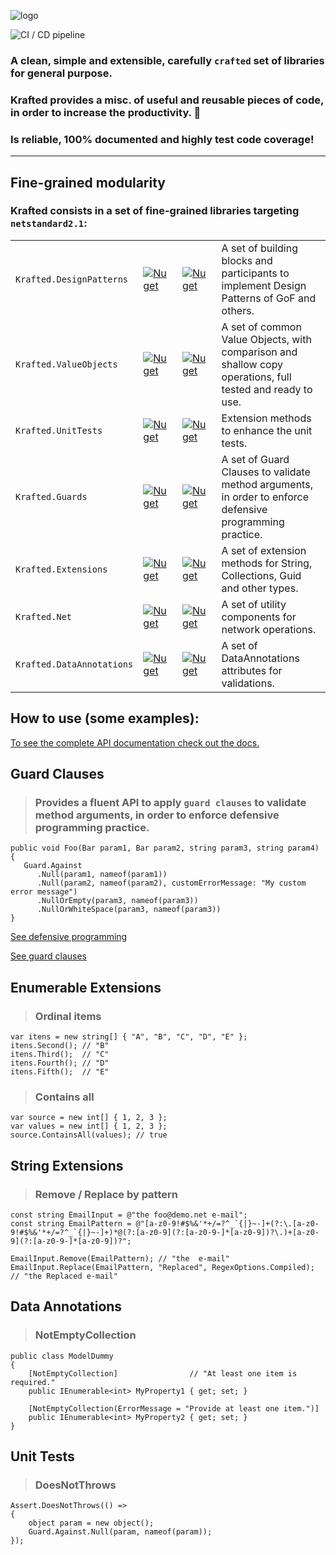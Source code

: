 ![logo](docs/logo.png)

![CI / CD pipeline](https://github.com/maiconheck/krafted/workflows/CI%20/%20CD%20pipeline/badge.svg)

### A clean, simple and extensible, carefully `crafted` set of libraries for general purpose.
### Krafted provides a misc. of useful and reusable pieces of code, in order to increase the productivity. 🚀
### Is reliable, 100% documented and highly test code coverage!
---

## Fine-grained modularity

### Krafted consists in a set of fine-grained libraries targeting `netstandard2.1`:

|               |            |        |           |
| ------------- | ------------| -------- | -------- |
| `Krafted.DesignPatterns`        | [![Nuget](https://img.shields.io/nuget/v/Krafted.DesignPatterns.svg)](https://www.nuget.org/packages/Krafted.DesignPatterns/)   | [![Nuget](https://img.shields.io/nuget/dt/Krafted.DesignPatterns)](https://www.nuget.org/packages/Krafted.DesignPatterns/)   | A set of building blocks and participants to implement Design Patterns of GoF and others.                 |
| `Krafted.ValueObjects`          | [![Nuget](https://img.shields.io/nuget/v/Krafted.ValueObjects)](https://www.nuget.org/packages/Krafted.ValueObjects/)       | [![Nuget](https://img.shields.io/nuget/dt/Krafted.ValueObjects)](https://www.nuget.org/packages/Krafted.ValueObjects/)       | A set of common Value Objects, with comparison and shallow copy operations, full tested and ready to use. |
| `Krafted.UnitTests`             | [![Nuget](https://img.shields.io/nuget/v/Krafted.UnitTests)](https://www.nuget.org/packages/Krafted.UnitTests/)             | [![Nuget](https://img.shields.io/nuget/dt/Krafted.UnitTests)](https://www.nuget.org/packages/Krafted.UnitTests/)             | Extension methods to enhance the unit tests.                                                              |
| `Krafted.Guards`                | [![Nuget](https://img.shields.io/nuget/v/Krafted.Guards)](https://www.nuget.org/packages/Krafted.Guards/)                   | [![Nuget](https://img.shields.io/nuget/dt/Krafted.Guards)](https://www.nuget.org/packages/Krafted.Guards/)                   | A set of Guard Clauses to validate method arguments, in order to enforce defensive programming practice.  |
| `Krafted.Extensions`            | [![Nuget](https://img.shields.io/nuget/v/Krafted.Extensions)](https://www.nuget.org/packages/Krafted.Extensions/)           | [![Nuget](https://img.shields.io/nuget/dt/Krafted.Extensions)](https://www.nuget.org/packages/Krafted.Extensions/)           | A set of extension methods for String, Collections, Guid and other types.                                 |
| `Krafted.Net`                   | [![Nuget](https://img.shields.io/nuget/v/Krafted.Net)](https://www.nuget.org/packages/Krafted.Net/)                         | [![Nuget](https://img.shields.io/nuget/dt/Krafted.Net)](https://www.nuget.org/packages/Krafted.Net/)                         | A set of utility components for network operations.                                                       |
| `Krafted.DataAnnotations`       | [![Nuget](https://img.shields.io/nuget/v/Krafted.DataAnnotations)](https://www.nuget.org/packages/Krafted.DataAnnotations/) | [![Nuget](https://img.shields.io/nuget/dt/Krafted.DataAnnotations)](https://www.nuget.org/packages/Krafted.DataAnnotations/) | A set of DataAnnotations attributes for validations.                                                      |

## How to use (some examples):
[To see the complete API documentation check out the docs.]()

## Guard Clauses
> ### Provides a fluent API to apply `guard clauses` to validate method arguments, in order to enforce defensive programming practice.
```
public void Foo(Bar param1, Bar param2, string param3, string param4)
{
   Guard.Against
	  .Null(param1, nameof(param1))
	  .Null(param2, nameof(param2), customErrorMessage: "My custom error message")
	  .NullOrEmpty(param3, nameof(param3))
	  .NullOrWhiteSpace(param3, nameof(param3))
}
```
[See defensive programming](https://en.wikipedia.org/wiki/Defensive_programming)

[See guard clauses](http://wiki.c2.com/?GuardClause)

## Enumerable Extensions
>### Ordinal items
```
var itens = new string[] { "A", "B", "C", "D", "E" };
itens.Second(); // "B"
itens.Third();  // "C"
itens.Fourth(); // "D"
itens.Fifth();  // "E"
```

>### Contains all
```
var source = new int[] { 1, 2, 3 };
var values = new int[] { 1, 2, 3 };
source.ContainsAll(values); // true
```

## String Extensions
> ### Remove / Replace by pattern
```
const string EmailInput = @"the foo@demo.net e-mail";
const string EmailPattern = @"[a-z0-9!#$%&'*+/=?^_`{|}~-]+(?:\.[a-z0-9!#$%&'*+/=?^_`{|}~-]+)*@(?:[a-z0-9](?:[a-z0-9-]*[a-z0-9])?\.)+[a-z0-9](?:[a-z0-9-]*[a-z0-9])?";

EmailInput.Remove(EmailPattern); // "the  e-mail"
EmailInput.Replace(EmailPattern, "Replaced", RegexOptions.Compiled); // "the Replaced e-mail"
```
## Data Annotations
> ### NotEmptyCollection
```
public class ModelDummy
{
	[NotEmptyCollection]                // "At least one item is required."
	public IEnumerable<int> MyProperty1 { get; set; }

	[NotEmptyCollection(ErrorMessage = "Provide at least one item.")]
	public IEnumerable<int> MyProperty2 { get; set; }
}
```

## Unit Tests
>### DoesNotThrows
```
Assert.DoesNotThrows(() =>
{
	object param = new object();
	Guard.Against.Null(param, nameof(param));
});
```

